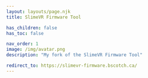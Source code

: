 ```yaml
---
layout: layouts/page.njk
title: SlimeVR Firmware Tool

has_children: false
has_toc: false

nav_order: 1
image: /img/avatar.png
description: "My fork of the SlimeVR Firmware Tool"

redirect_to: https://slimevr-firmware.bscotch.ca/
---
```

